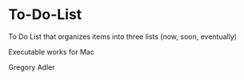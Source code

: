 # To-Do-List
To Do List that organizes items into three lists (now, soon, eventually)

Executable works for Mac

Gregory Adler
